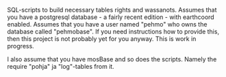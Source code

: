 SQL-scripts to build necessary tables rights and wassanots. Assumes that you have a postgresql database - a fairly recent edition - with earthcoord enabled. Assumes that you have a user named "pehmo" who owns the database called "pehmobase". If you need instructions how to provide this, then this project is not probably yet for you anyway. This is work in progress.

I also assume that you have mosBase and so does the scripts. Namely the require "pohja" ja "log"-tables from it.
